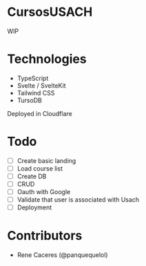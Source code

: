 # CursosUSACH
WIP

# Technologies
- TypeScript
- Svelte / SvelteKit
- Tailwind CSS
- TursoDB

Deployed in Cloudflare

# Todo
- [ ] Create basic landing
- [ ] Load course list
- [ ] Create DB
- [ ] CRUD
- [ ] Oauth with Google
- [ ] Validate that user is associated with Usach
- [ ] Deployment

# Contributors
- Rene Caceres (@panquequelol)